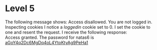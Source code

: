 # Level 5
The following message shows: Access disallowed. You are not logged in.  
Inspecting cookies I notice a *loggedin* cookie set to 0. I set the cookie to one and resent the request. I receive the following response:  
Access granted. The password for natas6 is <ins>aGoY4q2Dc6MgDq4oL4YtoKtyAg9PeHa1</ins>